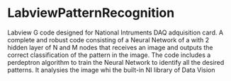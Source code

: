 # LabviewPatternRecognition
Labview G code designed for National Intruments DAQ adquisition card.
A complete and robust code consisting of a Neural Network of a with 2 hidden layer of N and M nodes that receives an image and outputs the correct classification of the pattern in the image.
The code includes a perdeptron algorithm to train the Neural Network to identify all the desired patterns.
It analysies the image whi the built-in NI library of Data Vision

